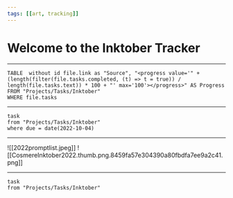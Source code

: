```yaml
---
tags: [[art, tracking]]
---
```

# Welcome to the Inktober Tracker
---
```dataview
TABLE  without id file.link as "Source", "<progress value='" + (length(filter(file.tasks.completed, (t) => t = true)) / length(file.tasks.text)) * 100 + "' max='100'></progress>" AS Progress
FROM "Projects/Tasks/Inktober"
WHERE file.tasks
```

---
```dataview
task
from "Projects/Tasks/Inktober"
where due = date(2022-10-04)
```
---
![[2022promptlist.jpeg]]
![[CosmereInktober2022.thumb.png.8459fa57e304390a80fbdfa7ee9a2c41.png]]

---
```dataview
task
from "Projects/Tasks/Inktober"
```


